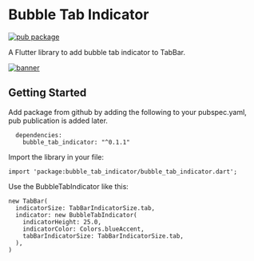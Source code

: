 # Bubble Tab Indicator

[![pub package](https://img.shields.io/pub/v/bubble_tab_indicator.svg)](https://pub.dartlang.org/packages/bubble_tab_indicator)

A Flutter library to add bubble tab indicator to TabBar.

[![banner](https://img.shields.io/pub/v/bubble_tab_indicator.svg)](images/banner.jpg)

## Getting Started

Add package from github by adding the following to your pubspec.yaml, pub publication is added later.
````
  dependencies:
    bubble_tab_indicator: "^0.1.1"
````
Import the library in your file:
````
import 'package:bubble_tab_indicator/bubble_tab_indicator.dart';
````
Use the BubbleTabIndicator like this: 
````
new TabBar(
  indicatorSize: TabBarIndicatorSize.tab,
  indicator: new BubbleTabIndicator(
    indicatorHeight: 25.0,
    indicatorColor: Colors.blueAccent,
    tabBarIndicatorSize: TabBarIndicatorSize.tab,
  ),
)
````